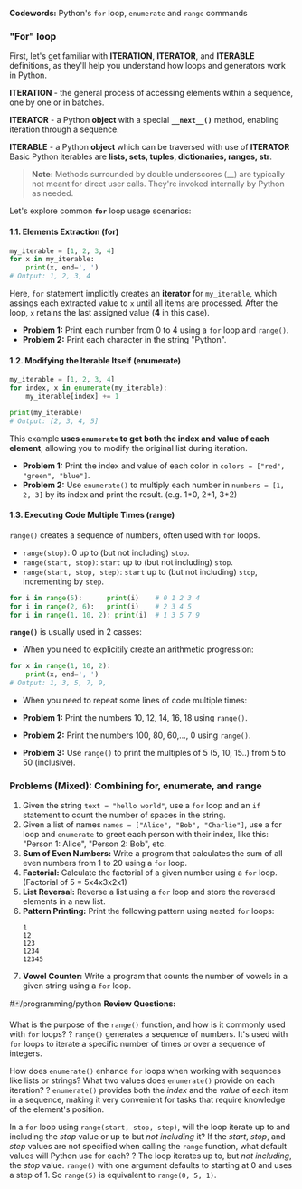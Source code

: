 **Codewords:** Python's  `for` loop, `enumerate` and `range` commands

### "For" loop
First, let's get familiar with **ITERATION**, **ITERATOR**, and **ITERABLE** definitions, as they'll help you understand how loops and generators work in Python. 

**ITERATION** - the general process of accessing elements within a sequence, one by one or in batches.

**ITERATOR** - a Python **object** with a special **`__next__()`** method, enabling iteration through a sequence.

**ITERABLE** - a Python **object** which can be traversed with use of **ITERATOR** Basic Python iterables are **lists, sets, tuples, dictionaries, ranges, str**.

> **Note:**  Methods surrounded by double underscores (\_\_) are typically not meant for direct user calls. They're invoked internally by Python as needed.

Let's explore common **`for`** loop usage scenarios:

#### 1.1. Elements Extraction (for)

```python
my_iterable = [1, 2, 3, 4]
for x in my_iterable:
	print(x, end=', ')
# Output: 1, 2, 3, 4 
```
Here, `for` statement implicitly creates an **iterator** for `my_iterable`, which assings each extracted value to `x` until all items are processed. After the loop, `x` retains the last assigned value (**4** in this case).

- **Problem 1:** Print each number from 0 to 4 using a `for` loop and `range()`.
- **Problem 2:** Print each character in the string "Python".

#### 1.2. Modifying the Iterable Itself (enumerate)

```python
my_iterable = [1, 2, 3, 4]
for index, x in enumerate(my_iterable):
	my_iterable[index] += 1

print(my_iterable)
# Output: [2, 3, 4, 5]
```
This example **uses `enumerate` to get both the index and value of each element**, allowing you to modify the original list during iteration.

- **Problem 1:** Print the index and value of each color in `colors = ["red", "green", "blue"]`.
- **Problem 2:** Use `enumerate()` to multiply each number in `numbers = [1, 2, 3]` by its index and print the result.  (e.g. 1\*0, 2\*1, 3\*2)

#### 1.3. Executing Code Multiple Times (range)
`range()` creates a sequence of numbers, often used with `for` loops.

* `range(stop)`: 0 up to (but not including) `stop`.
* `range(start, stop)`: `start` up to (but not including) `stop`.
* `range(start, stop, step)`:  `start` up to (but not including) `stop`, incrementing by `step`.
```python
for i in range(5):      print(i)    # 0 1 2 3 4
for i in range(2, 6):   print(i)    # 2 3 4 5
for i in range(1, 10, 2): print(i)  # 1 3 5 7 9
```

**`range()`** is usually used in 2 casses:
- When you need to explicitily create an arithmetic progression: 
```python
for x in range(1, 10, 2):
	print(x, end=', ') 
# Output: 1, 3, 5, 7, 9, 
```

- When you need to repeat some lines of code multiple times:


- **Problem 1:**  Print the numbers 10, 12, 14, 16, 18 using `range()`.
- **Problem 2:**  Print the numbers 100, 80, 60,..., 0 using `range()`.
- **Problem 3:** Use `range()` to print the multiples of 5 (5, 10, 15..) from 5 to 50 (inclusive).


### Problems (Mixed): Combining for, enumerate, and range

1. Given the string `text = "hello world"`, use a `for` loop and an `if` statement to count the number of spaces in the string.
2. Given a list of names `names = ["Alice", "Bob", "Charlie"]`, use a for loop and `enumerate` to greet each person with their index, like this:  "Person 1: Alice", "Person 2: Bob", etc.
3. **Sum of Even Numbers:**  Write a program that calculates the sum of all even numbers from 1 to 20 using a `for` loop.
4. **Factorial:**  Calculate the factorial of a given number using a `for` loop. (Factorial of 5 = 5x4x3x2x1)
5. **List Reversal:** Reverse a list using a `for` loop and store the reversed elements in a new list.
6. **Pattern Printing:** Print the following pattern using nested `for` loops:
   ```
   1
   12
   123
   1234
   12345
   ```
7. **Vowel Counter:** Write a program that counts the number of vowels in a given string using a `for` loop.


#🃏/programming/python 
**Review Questions:**

What is the purpose of the `range()` function, and how is it commonly used with `for` loops?
?
`range()` generates a sequence of numbers. It's used with `for` loops to iterate a specific number of times or over a sequence of integers.
<!--SR:!2025-04-08,59,310-->

How does `enumerate()` enhance `for` loops when working with sequences like lists or strings? What two values does `enumerate()` provide on each iteration?
?
`enumerate()` provides both the *index* and the *value* of each item in a sequence, making it very convenient for tasks that require knowledge of the element's position.
<!--SR:!2025-04-05,56,310-->

In a `for` loop using `range(start, stop, step)`, will the loop iterate up to and including the *stop* value or up to but *not including* it?  If the *start*, *stop*, and *step* values are not specified when calling the `range` function, what default values will Python use for each?
?
The loop iterates up to, but *not including*, the *stop* value. `range()` with one argument defaults to starting at 0 and uses a step of 1. So `range(5)` is equivalent to `range(0, 5, 1)`.
<!--SR:!2025-04-13,64,310-->



